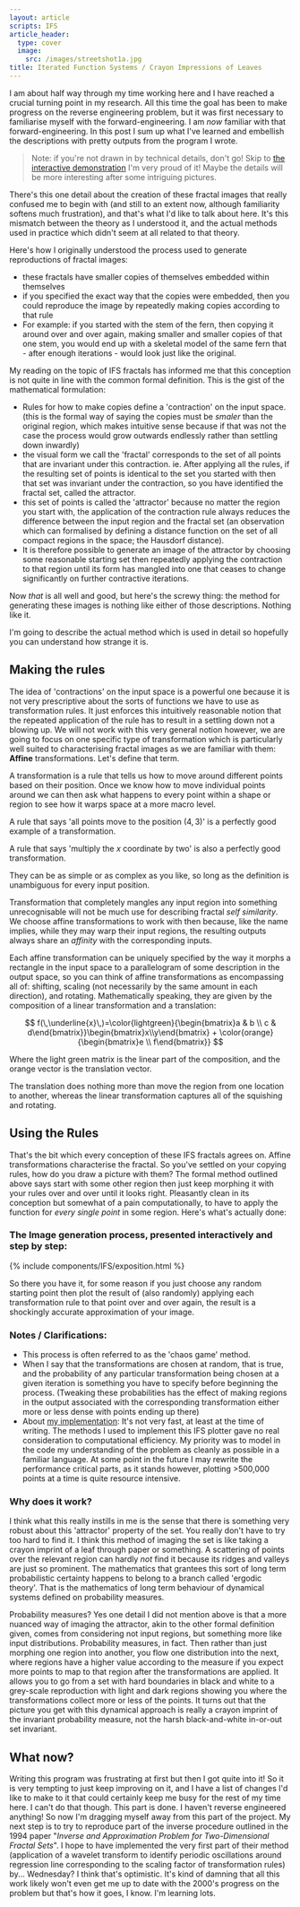 ```yaml
---
layout: article
scripts: IFS
article_header:
  type: cover
  image:
    src: /images/streetshot1a.jpg
title: Iterated Function Systems / Crayon Impressions of Leaves
---
```


I am about half way through my time working here and I have reached a crucial turning point in my research. All this time the goal has been to make progress on the reverse engineering problem, but it was first necessary to familiarise myself with the forward-engineering. I am _now_ familiar with that forward-engineering. In this post I sum up what I've learned and embellish the descriptions with pretty outputs from the program I wrote.

<!-- more -->
> Note: if you're not drawn in by technical details, don't go! Skip to [the interactive demonstration](#the-image-generation-process-presented-interactively-and-step-by-step) I'm very proud of it! Maybe the details will be more interesting after some intriguing pictures.

There's this one detail about the creation of these fractal images that really confused me to begin with (and still to an extent now, although familiarity softens much frustration), and that's what I'd like to talk about here. It's this mismatch between the theory as I understood it, and the actual methods used in practice which didn't seem at all related to that theory.

Here's how I originally understood the process used to generate reproductions of fractal images:
- these fractals have smaller copies of themselves embedded within themselves
- if you specified the exact way that the copies were embedded, then you could reproduce the image by repeatedly making copies according to that rule
- For example: if you started with the stem of the fern, then copying it around over and over again, making smaller and smaller copies of that one stem, you would end up with a skeletal model of the same fern that - after enough iterations - would look just like the original.

My reading on the topic of IFS fractals has informed me that this conception is not quite in line with the common formal definition. This is the gist of the mathematical formulation:
- Rules for how to make copies define a 'contraction' on the input space. (this is the formal way of saying the copies must be _smaler_ than the original region, which makes intuitive sense because if that was not the case the process would grow outwards endlessly rather than settling down inwardly)
- the visual form we call the 'fractal' corresponds to the set of all points that are invariant under this contraction. ie. After applying all the rules, if the resulting set of points is identical to the set you started with then that set was invariant under the contraction, so you have identified the fractal set, called the attractor.
- this set of points is called the 'attractor' because no matter the region you start with, the application of the contraction rule always reduces the difference between the input region and the fractal set (an observation which can formalised by defining a distance function on the set of all compact regions in the space; the Hausdorf distance).
- It is therefore possible to generate an image of the attractor by choosing some reasonable starting set then repeatedly applying the contraction to that region until its form has mangled into one that ceases to change significantly on further contractive iterations.

Now _that_ is all well and good, but here's the screwy thing: the method for generating these images is nothing like either of those descriptions. Nothing like it.

I'm going to describe the actual method which is used in detail so hopefully you can understand how strange it is.

## Making the rules
The idea of 'contractions' on the input space is a powerful one because it is not very prescriptive about the sorts of functions we have to use as transformation rules. It just enforces this intuitively reasonable notion that the repeated application of the rule has to result in a settling down not a blowing up. We will not work with this very general notion however, we are going to focus on one specific type of transformation which is particularly well suited to characterising fractal images as we are familiar with them: **Affine** transformations. Let's define that term.

A transformation is a rule that tells us how to move around different points based on their position. Once we know how to move individual points around we can then ask what happens to every point within a shape or region to see how it warps space at a more macro level.

A rule that says 'all points move to the position $(4,3)$' is a perfectly good example of a transformation.

A rule that says 'multiply the $x$ coordinate by two' is also a perfectly good transformation.

They can be as simple or as complex as you like, so long as the definition is unambiguous for every input position.

Transformation that completely mangles any input region into something unrecognisable will not be much use for describing fractal _self similarity_. We choose affine transformations to work with then because, like the name implies, while they may warp their input regions, the resulting outputs always share an _affinity_ with the corresponding inputs.

Each affine transformation can be uniquely specified by the way it morphs a rectangle in the input space to a parallelogram of some description in the output space, so you can think of affine transformations as encompassing all of: shifting, scaling (not necessarily by the same amount in each direction), and rotating. Mathematically speaking, they are given by the composition of a linear transformation and a translation:


<!-- TODO: it would be cool to add a little interactive thing that lets you select input region and output region and see how the resulting affine transformation maps points/regions/looks as represented with a matrix and translation vector -->

$$
f(\,\underline{x}\,)=\color{lightgreen}{\begin{bmatrix}a & b \\ c & d\end{bmatrix}}\begin{bmatrix}x\\y\end{bmatrix} + \color{orange}{\begin{bmatrix}e \\ f\end{bmatrix}}
$$

Where the light green matrix is the linear part of the composition, and the orange vector is the translation vector.

The translation does nothing more than move the region from one location to another, whereas the linear transformation captures all of the squishing and rotating.

## Using the Rules
That's the bit which every conception of these IFS fractals agrees on. Affine transformations characterise the fractal. So you've settled on your copying rules, how do you draw a picture with them? The formal method outlined above says start with some other region then just keep morphing it with your rules over and over until it looks right. Pleasantly clean in its conception but somewhat of a pain computationally, to have to apply the function for _every single point_ in some region. Here's what's actually done:

### The Image generation process, presented interactively and step by step:

{% include components/IFS/exposition.html %}

So there you have it, for some reason if you just choose any random starting point then plot the result of (also randomly) applying each transformation rule to that point over and over again, the result is a shockingly accurate approximation of your image.

### Notes / Clarifications:
- This process is often referred to as the 'chaos game' method.
- When I say that the transformations are chosen at random, that is true, and the probability of any particular transformation being chosen at a given iteration is something you have to specify before beginning the process. (Tweaking these probabilities has the effect of making regions in the output associated with the corresponding transformation either more or less dense with points ending up there)
- About [my implementation](https://github.com/joelstrouts/blog/blob/master/_includes/scripts/custom/IFS.js): It's not very fast, at least at the time of writing. The methods I used to implement this IFS plotter gave no real consideration to computational efficiency. My priority was to model in the code my understanding of the problem as cleanly as possible in a familiar language. At some point in the future I may rewrite the performance critical parts, as it stands however, plotting >500,000 points at a time is quite resource intensive.


### Why does it work?
I think what this really instills in me is the sense that there is something very robust about this 'attractor' property of the set. You really don't have to try too hard to find it. I think this method of imaging the set is like taking a crayon imprint of a leaf through paper or something. A scattering of points over the relevant region can hardly _not_ find it because its ridges and valleys are just so prominent. The mathematics that grantees this sort of long term probabilistic certainty happens to belong to a branch called 'ergodic theory'. That is the mathematics of long term behaviour of dynamical systems defined on probability measures. 

Probability measures? Yes one detail I did not mention above is that a more nuanced way of imaging the attractor, akin to the other formal definition given, comes from considering not input regions, but something more like input distributions. Probability measures, in fact. Then rather than just morphing one region into another, you flow one distribution into the next, where regions have a higher value according to the measure if you expect more points to map to that region after the transformations are applied. It allows you to go from a set with hard boundaries in black and white to a grey-scale reproduction with light and dark regions showing you where the transformations collect more or less of the points. It turns out that the picture you get with this dynamical approach is really a crayon imprint of the invariant probability measure, not the harsh black-and-white in-or-out set invariant.

## What now?

Writing this program was frustrating at first but then I got quite into it! So it is very tempting to just keep improving on it, and I have a list of changes I'd like to make to it that could certainly keep me busy for the rest of my time here. I can't do that though. This part is done. I haven't reverse engineered anything! So now I'm dragging myself away from this part of the project. My next step is to try to reproduce part of the inverse procedure outlined in the 1994 paper "_Inverse and Approximation Problem for Two-Dimensional Fractal Sets_". I hope to have implemented the very first part of their method (application of a wavelet transform to identify periodic oscillations around regression line corresponding to the scaling factor of transformation rules) by... Wednesday? I think that's optimistic. It's kind of damning that all this work likely won't even get me up to date with the 2000's progress on the problem but that's how it goes, I know. I'm learning lots.

